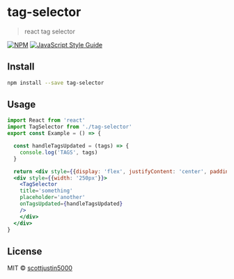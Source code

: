 # tag-selector

> react tag selector

[![NPM](https://img.shields.io/npm/v/tag-selector.svg)](https://www.npmjs.com/package/tag-selector) [![JavaScript Style Guide](https://img.shields.io/badge/code_style-standard-brightgreen.svg)](https://standardjs.com)

## Install

```bash
npm install --save tag-selector
```

## Usage

```jsx
import React from 'react'
import TagSelector from './tag-selector'
export const Example = () => {

  const handleTagsUpdated = (tags) => {
    console.log('TAGS', tags)
  }

  return <div style={{display: 'flex', justifyContent: 'center', padding:'20px'}}>
  <div style={{width: '250px'}}>
    <TagSelector 
    title='something'
    placeholder='another'
    onTagsUpdated={handleTagsUpdated}
    />
    </div>
  </div>
}
```

## License

MIT © [scottjustin5000](https://github.com/scottjustin5000)
